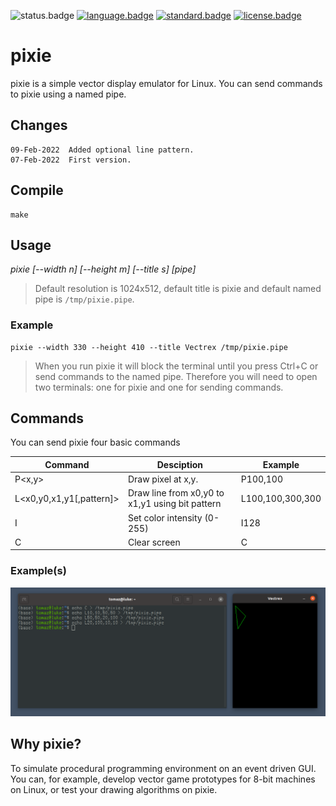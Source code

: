 ![status.badge] [![language.badge]][language.url] [![standard.badge]][standard.url] [![license.badge]][license.url]

# pixie

pixie is a simple vector display emulator for Linux. You can send
commands to pixie using a named pipe. 

## Changes

~~~
09-Feb-2022  Added optional line pattern.
07-Feb-2022  First version.
~~~

## Compile

~~~
make
~~~

## Usage

*pixie [--width n] [--height m] [--title s] [pipe]*

 > Default resolution is 1024x512, default title is pixie
 > and default named pipe is `/tmp/pixie.pipe`.

### Example

~~~
pixie --width 330 --height 410 --title Vectrex /tmp/pixie.pipe
~~~

 > When you run pixie it will block the terminal until you press
 > Ctrl+C or send commands to the named pipe. Therefore you will 
 > need to open two terminals: one for pixie and one for sending 
 > commands.

## Commands 

You can send pixie four basic commands

| Command                  | Desciption                                      | Example          |
|--------------------------|-------------------------------------------------|------------------|
| P<x,y>                   | Draw pixel at x,y.                              | P100,100         |
| L<x0,y0,x1,y1[,pattern]> | Draw line from x0,y0 to x1,y1 using bit pattern | L100,100,300,300 |
| I<n>                     | Set color intensity (0-255)                     | I128             |
| C                        | Clear screen                                    | C                |

### Example(s)

![screenshot](img/pixie.png)

## Why pixie?

To simulate procedural programming environment on an event driven GUI. You can, for example, develop vector game prototypes for 8-bit machines on Linux, or test your drawing algorithms on pixie.

[language.url]:   https://en.wikipedia.org/wiki/ANSI_C
[language.badge]: https://img.shields.io/badge/language-C-blue.svg

[standard.url]:   https://en.wikipedia.org/wiki/C89/
[standard.badge]: https://img.shields.io/badge/standard-C89-blue.svg

[license.url]:    https://github.com/tstih/libcpm3-z80/blob/main/LICENSE
[license.badge]:  https://img.shields.io/badge/license-MIT-blue.svg

[status.badge]:  https://img.shields.io/badge/status-stable-green.svg
